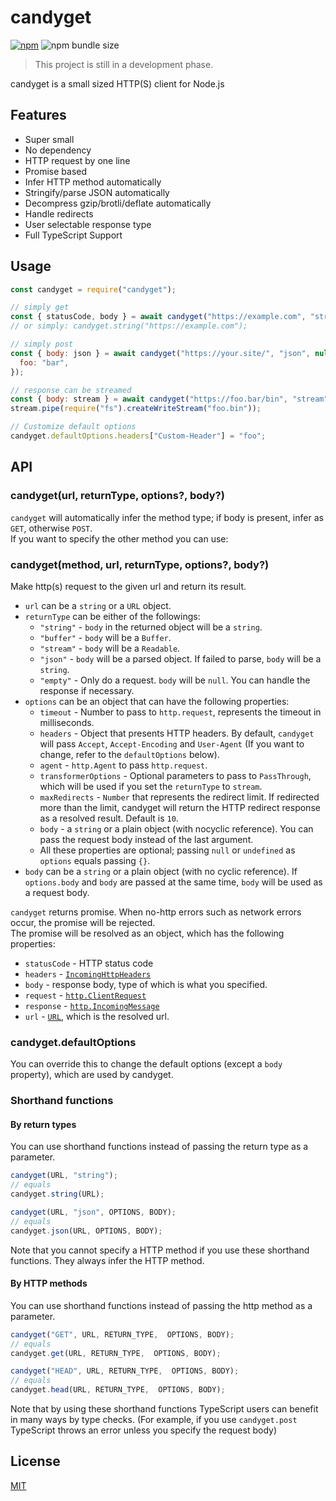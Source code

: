 # candyget
[![npm](https://img.shields.io/npm/v/candyget)](https://www.npmjs.com/package/candyget)
![npm bundle size](https://img.shields.io/bundlephobia/min/candyget)
> This project is still in a development phase.

candyget is a small sized HTTP(S) client for Node.js

## Features

- Super small
- No dependency
- HTTP request by one line
- Promise based
- Infer HTTP method automatically
- Stringify/parse JSON automatically
- Decompress gzip/brotli/deflate automatically
- Handle redirects
- User selectable response type
- Full TypeScript Support

## Usage
```js
const candyget = require("candyget");

// simply get 
const { statusCode, body } = await candyget("https://example.com", "string");
// or simply: candyget.string("https://example.com");

// simply post
const { body: json } = await candyget("https://your.site/", "json", null, {
  foo: "bar",
});

// response can be streamed
const { body: stream } = await candyget("https://foo.bar/bin", "stream");
stream.pipe(require("fs").createWriteStream("foo.bin"));

// Customize default options
candyget.defaultOptions.headers["Custom-Header"] = "foo";
```

## API
### candyget(url, returnType, options?, body?)

`candyget` will automatically infer the method type; if body is present, infer as `GET`, otherwise `POST`.  
If you want to specify the other method you can use:

### candyget(method, url, returnType, options?, body?)

Make http(s) request to the given url and return its result.  
* `url` can be a `string` or a `URL` object.
* `returnType` can be either of the followings:
  * `"string"` - `body` in the returned object will be a `string`.
  * `"buffer"` - `body` will be a `Buffer`.
  * `"stream"` - `body` will be a `Readable`.
  * `"json"` - `body` will be a parsed object. If failed to parse, `body` will be a `string`.
  * `"empty"` - Only do a request. `body` will be `null`. You can handle the response if necessary.
* `options` can be an object that can have the following properties:
  * `timeout` - Number to pass to `http.request`, represents the timeout in milliseconds.
  * `headers` - Object that presents HTTP headers. By default, `candyget` will pass `Accept`, `Accept-Encoding` and `User-Agent` (If you want to change, refer to the `defaultOptions` below).
  * `agent` - `http.Agent` to pass `http.request`.
  * `transformerOptions` - Optional parameters to pass to `PassThrough`, which will be used if you set the `returnType` to `stream`.
  * `maxRedirects` - `Number` that represents the redirect limit. If redirected more than the limit, candyget will return the HTTP redirect response as a resolved result. Default is `10`.
  * `body` - a `string` or a plain object (with nocyclic reference). You can pass the request body instead of the last argument.
  * All these properties are optional; passing `null` or `undefined` as `options` equals passing `{}`.
* `body` can be a `string` or a plain object (with no cyclic reference). If `options.body` and `body` are passed at the same time, `body` will be used as a request body.

`candyget` returns promise. When no-http errors such as network errors occur, the promise will be rejected.  
The promise will be resolved as an object, which has the following properties:
* `statusCode` - HTTP status code
* `headers` - [`IncomingHttpHeaders`](https://microsoft.github.io/PowerBI-JavaScript/interfaces/_node_modules__types_node_http_d_._http_.incominghttpheaders.html)
* `body` - response body, type of which is what you specified.
* `request` - [`http.ClientRequest`](https://nodejs.org/api/http.html#class-httpclientrequest)
* `response` - [`http.IncomingMessage`](https://nodejs.org/api/http.html#class-httpincomingmessage)
* `url` - [`URL`](https://developer.mozilla.org/docs/Web/API/URL), which is the resolved url.

### candyget.defaultOptions

You can override this to change the default options (except a `body` property), which are used by candyget.

### Shorthand functions

#### By return types

You can use shorthand functions instead of passing the return type as a parameter.
```js
candyget(URL, "string");
// equals
candyget.string(URL);

candyget(URL, "json", OPTIONS, BODY);
// equals
candyget.json(URL, OPTIONS, BODY);
```
Note that you cannot specify a HTTP method if you use these shorthand functions. They always infer the HTTP method.

#### By HTTP methods

You can use shorthand functions instead of passing the http method as a parameter.

```js
candyget("GET", URL, RETURN_TYPE,  OPTIONS, BODY);
// equals
candyget.get(URL, RETURN_TYPE,  OPTIONS, BODY);

candyget("HEAD", URL, RETURN_TYPE,  OPTIONS, BODY);
// equals
candyget.head(URL, RETURN_TYPE,  OPTIONS, BODY);
```
Note that by using these shorthand functions TypeScript users can benefit in many ways by type checks. (For example, if you use `candyget.post` TypeScript throws an error unless you specify the request body)

## License
[MIT](LICENSE)
